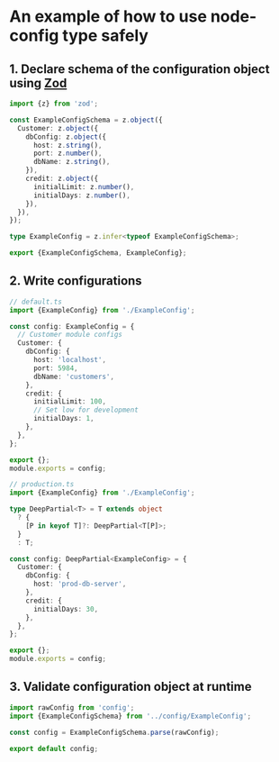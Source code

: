 # An example of how to use node-config type safely

## 1. Declare schema of the configuration object using [Zod](https://github.com/colinhacks/zod)

```typescript
import {z} from 'zod';

const ExampleConfigSchema = z.object({
  Customer: z.object({
    dbConfig: z.object({
      host: z.string(),
      port: z.number(),
      dbName: z.string(),
    }),
    credit: z.object({
      initialLimit: z.number(),
      initialDays: z.number(),
    }),
  }),
});

type ExampleConfig = z.infer<typeof ExampleConfigSchema>;

export {ExampleConfigSchema, ExampleConfig};
```
## 2. Write configurations

```typescript
// default.ts
import {ExampleConfig} from './ExampleConfig';

const config: ExampleConfig = {
  // Customer module configs
  Customer: {
    dbConfig: {
      host: 'localhost',
      port: 5984,
      dbName: 'customers',
    },
    credit: {
      initialLimit: 100,
      // Set low for development
      initialDays: 1,
    },
  },
};

export {};
module.exports = config;
```

```typescript
// production.ts
import {ExampleConfig} from './ExampleConfig';

type DeepPartial<T> = T extends object
  ? {
    [P in keyof T]?: DeepPartial<T[P]>;
  }
  : T;

const config: DeepPartial<ExampleConfig> = {
  Customer: {
    dbConfig: {
      host: 'prod-db-server',
    },
    credit: {
      initialDays: 30,
    },
  },
};

export {};
module.exports = config;
```

## 3. Validate configuration object at runtime

```typescript
import rawConfig from 'config';
import {ExampleConfigSchema} from '../config/ExampleConfig';

const config = ExampleConfigSchema.parse(rawConfig);

export default config;
```
